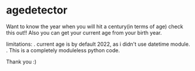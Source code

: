 # agedetector
Want to know the year when you will hit a century(in terms of age) check this out!!
Also you can get your current age from your birth year.

limitations:
. current age is by default 2022, as i didn't use datetime module.
. This is a completely moduleless python code. 

Thank you :)
